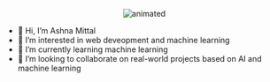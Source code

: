 <p align="center">
  <img src="https://media.tenor.com/Lbfyti3y8UkAAAAC/machine-learning-artificial-intelligence.gif" alt="animated" />
</p>

- 👋 Hi, I’m Ashna Mittal
- 👀 I’m interested in web deveopment and machine learning
- 🌱 I’m currently learning machine learning
- 💞️ I’m looking to collaborate on real-world projects based on AI and machine learning 


<!---
Ashna26-Mittal/Ashna26-Mittal is a ✨ special ✨ repository because its `README.md` (this file) appears on your GitHub profile.
You can click the Preview link to take a look at your changes.
--->
